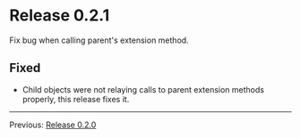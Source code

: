# Release 0.2.1

Fix bug when calling parent's extension method.

## Fixed

- Child objects were not relaying calls to parent extension methods properly, this release fixes it.

---
Previous: [Release 0.2.0](CHANGELOG-0.2.0.md)
